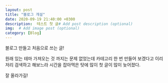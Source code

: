 ```yaml
---
layout: post
title: "블로그 개설"
date: 2020-09-19 21:40:00 +0300
description:  테스트 첫 글# Add post description (optional)
img:  # Add image post (optional)
category: [Blog]
---
```

블로그 만들고 처음으로 쓰는 글!

원래 있는 테마 가져오는 것 까지는 문제 없었는데 카테고리 한 번 만들어 보겠다고 이리저리 검색하고 해보느라 시간을 잡아먹은 탓에 많이 첫 글이 많이 늦어졌다.

잘 올라가길!
